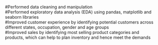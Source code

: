 #Performed data cleaning and manipulation   
#Performed exploratory data analysis (EDA) using pandas, matplotlib and seaborn libraries   
#Improved customer experience by identifying potential customers across different states, occupation, gender and age groups   
#Improved sales by identifying most selling product categories and products, which can help to plan inventory and hence meet the demands   
